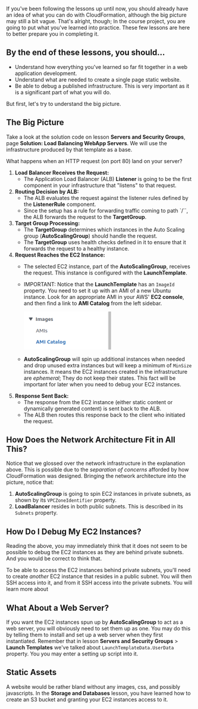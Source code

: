 If you've been following the lessons up until now, you should already have an idea of what you can do with CloudFormation, although the big picture may still a bit vague. That's alright, though; In the course project, you are going to put what you've learned into practice. These few lessons are here to better prepare you in completing it.

## By the end of these lessons, you should...

- Understand how everything you've learned so far fit together in a web application development.
- Understand what are needed to create a single page static website.
- Be able to debug a published infrastructure. This is very important as it is a significant part of what you will do.

But first, let's try to understand the big picture.

## The Big Picture

Take a look at the solution code on lesson **Servers and Security Groups**, page **Solution: Load Balancing WebApp Servers**. We will use the infrastructure produced by that template as a base.

What happens when an HTTP request (on port 80) land on your server?

1. **Load Balancer Receives the Request:**
    - The Application Load Balancer (ALB) **Listener** is going to be the first component in your infrastructure that "listens" to that request.
2. **Routing Decision by ALB:**
    - The ALB evaluates the request against the listener rules defined by the **ListenerRule** component.
    - Since the setup has a rule for forwarding traffic coming to path `/``, the ALB forwards the request to the **TargetGroup**.
3. **Target Group Processing:**
    - The **TargetGroup** determines which instances in the Auto Scaling group (**AutoScalingGroup**) should handle the request.
    - The **TargetGroup** uses health checks defined in it to ensure that it forwards the request to a healthy instance.
4. **Request Reaches the EC2 Instance:**
    - The selected EC2 instance, part of the **AutoScalingGroup**, receives the request. This instance is configured with the **LaunchTemplate**.
    - IMPORTANT: Notice that the **LaunchTemplate** has an `ImageId` property. You need to set it up with an AMI of a new Ubuntu instance. Look for an appropriate AMI in your AWS' **EC2 console**, and then find a link to **AMI Catalog** from the left sidebar.

      ![AMI Catalog link in the EC2 page in AWS console](ami-catalog.png)
    - **AutoScalingGroup** will spin up additional instances when needed and drop unused extra instances but will keep a minimum of `MinSize` instances. It means the EC2 instances created in the infrastructure are *ephemeral*; They do not keep their states. This fact will be important for later when you need to debug your EC2 instances.
5. **Response Sent Back:**
    - The response from the EC2 instance (either static content or dynamically generated content) is sent back to the ALB.
    - The ALB then routes this response back to the client who initiated the request.

## How Does the Network Architecture Fit in All This?

Notice that we glossed over the network infrastructure in the explanation above. This is possible due to the *separation of concerns* afforded by how CloudFormation was designed. Bringing the network architecture into the picture, notice that:

1. **AutoScalingGroup** is going to spin EC2 instances in private subnets, as shown by its `VPCZoneIdentifier` property.
2. **LoadBalancer** resides in both public subnets. This is described in its `Subnets` property.

## How Do I Debug My EC2 Instances?

Reading the above, you may immediately think that it does not seem to be possible to debug the EC2 instances as they are behind private subnets. And you would be correct to think that.

To be able to access the EC2 instances behind private subnets, you'll need to create *another* EC2 instance that resides in a public subnet. You will then SSH access into it, and from it SSH access into the private subnets. You will learn more about

## What About a Web Server?

If you want the EC2 instances spun up by **AutoScalingGroup** to act as a web server, you will obviously need to set them up as one. You may do this by telling them to install and set up a web server when they first instantiated. Remember that in lesson **Servers and Security Groups** > **Launch Templates** we've talked about `LaunchTemplateData.UserData` property. You you may enter a setting up script into it.

## Static Assets

A website would be rather bland without any images, css, and possibly javascripts. In the **Storage and Databases** lesson, you have learned how to create an S3 bucket and granting your EC2 instances access to it.

